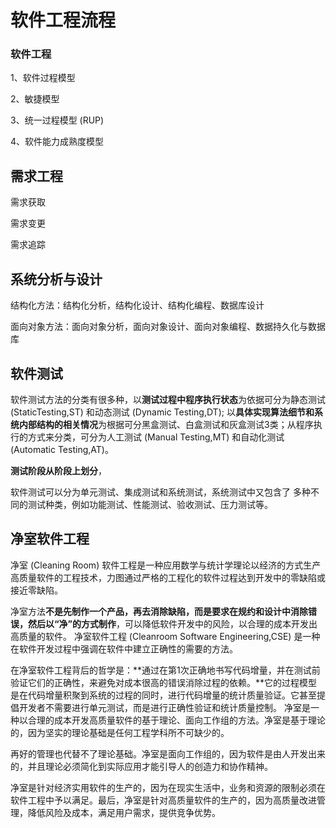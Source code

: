 # 软件工程流程

### 软件工程

1、软件过程模型

2、敏捷模型

3、统一过程模型 (RUP)

4、软件能力成熟度模型

## 需求工程

需求获取

需求变更

需求追踪

## 系统分析与设计

结构化方法：结构化分析，结构化设计、结构化编程、数据库设计

面向对象方法：面向对象分析，面向对象设计、面向对象编程、数据持久化与数据库

## 软件测试

软件测试方法的分类有很多种，以**测试过程中程序执行状态**为依据可分为静态测试 (StaticTesting,ST) 和动态测试 (Dynamic Testing,DT); 以**具体实现算法细节和系统内部结构的相关情况**为根据可分黑盒测试、白盒测试和灰盒测试3类；从程序执行的方式来分类，可分为人工测试 (Manual Testing,MT) 和自动化测试 (Automatic Testing,AT)。

**测试阶段从阶段上划分**，

软件测试可以分为单元测试、集成测试和系统测试，系统测试中又包含了
多种不同的测试种类，例如功能测试、性能测试、验收测试、压力测试等。

## 净室软件工程

净室 (Cleaning Room) 软件工程是一种应用数学与统计学理论以经济的方式生产高质量软件的工程技术，力图通过严格的工程化的软件过程达到开发中的零缺陷或接近零缺陷。

净室方法**不是先制作一个产品，再去消除缺陷，而是要求在规约和设计中消除错误，然后以“净”的方式制作**，可以降低软件开发中的风险，以合理的成本开发出高质量的软件。
净室软件工程 (Cleanroom Software Engineering,CSE) 是一种在软件开发过程中强调在软件中建立正确性的需要的方法。

在净室软件工程背后的哲学是：**通过在第1次正确地书写代码增量，并在测试前验证它们的正确性，来避免对成本很高的错误消除过程的依赖。**它的过程模型是在代码增量积聚到系统的过程的同时，进行代码增量的统计质量验证。它甚至提倡开发者不需要进行单元测试，而是进行正确性验证和统计质量控制。
净室是一种以合理的成本开发高质量软件的基于理论、面向工作组的方法。净室是基于理论的，因为坚实的理论基础是任何工程学科所不可缺少的。

再好的管理也代替不了理论基础。净室是面向工作组的，因为软件是由人开发出来的，并且理论必须简化到实际应用才能引导人的创造力和协作精神。

 净室是针对经济实用软件的生产的，因为在现实生活中，业务和资源的限制必须在软件工程中予以满足。最后，净室是针对高质量软件的生产的，因为高质量改进管理，降低风险及成本，满足用户需求，提供竞争优势。

